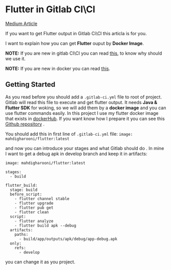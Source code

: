 # Flutter in Gitlab CI\Cl

[Medium Article](https://medium.com/@mmahdi.gjafari69/get-flutter-output-in-gitlab-ci-cl-3defd10d72d5 "Medium Article")


If you want to get Flutter output in Gitlab Ci\Cl this articla is for you.

I want to explain how you can get **Flutter** ouput by **Docker Image**.

**NOTE:** If you are new in gitlab CI\Cl you can read [this](https://docs.gitlab.com/ee/ci/ "this"), to know why should we use it.

**NOTE:** If you are new in docker you can read [this](https://docs.docker.com/get-started/ "this").



## Getting Started
As you read before you should add a `.gitlab-ci.yml` file to root of project. Gitlab will read this file to execute and get flutter output. It needs **Java & Flutter SDK** for woking, so we will add them by a **docker image** and you can use flutter commands easily.
In this project I use my flutter docker image that exists in [dockerHub](https://hub.docker.com/repository/docker/mahdigharooni/flutter "dockerHub"). If you want know how I prepare it you can see this [Github repository](https://github.com/MahdiGharooni/flutter_docker_image "Github repository") .


You should add this in first line of  `.gitlab-ci.yml` file:
	`image: mahdigharooni/flutter:latest `

and now you can introduce your stages and what Gitlab should do . In mine I want to get a debug apk in develop branch and keep it in artifacts:


    image: mahdigharooni/flutter:latest
    
    stages:
      - build
    
    flutter_build:
      stage: build
      before_script:
        - flutter channel stable
        - flutter upgrade
        - flutter pub get
        - flutter clean
      script:
        - flutter analyze
        - flutter build apk --debug
      artifacts:
        paths:
          - build/app/outputs/apk/debug/app-debug.apk
      only:
        refs:
          - develop
    


you can change it as you project.

